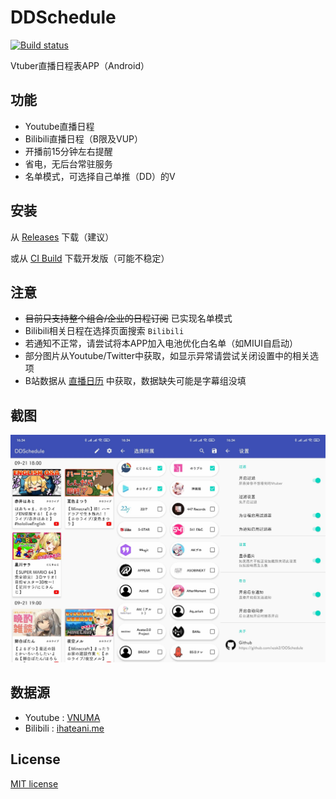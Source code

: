 # DDSchedule

<!-- PROJECT SHIELDS -->
[![Build status](https://build.appcenter.ms/v0.1/apps/ef69da8d-2488-49da-94c9-faee40b252f3/branches/master/badge)](https://install.appcenter.ms/users/Sakari/apps/DDSchedule)

Vtuber直播日程表APP（Android）

## 功能

- Youtube直播日程
- Bilibili直播日程（B限及VUP）
- 开播前15分钟左右提醒
- 省电，无后台常驻服务
- 名单模式，可选择自己单推（DD）的V

## 安装

从 [Releases](https://github.com/xzsk2/DDSchedule/releases) 下载（建议）

或从 [CI Build](https://install.appcenter.ms/users/Sakari/apps/DDSchedule) 下载开发版（可能不稳定）

## 注意

- ~~目前只支持整个组合/企业的日程订阅~~ 已实现名单模式
- Bilibili相关日程在选择页面搜索 ```Bilibili```
- 若通知不正常，请尝试将本APP加入电池优化白名单（如MIUI自启动）
- 部分图片从Youtube/Twitter中获取，如显示异常请尝试关闭设置中的相关选项
- B站数据从 [直播日历](https://live.bilibili.com/p/html/live-web-calendar) 中获取，数据缺失可能是字幕组没填

## 截图

![Sample](images/Sample.jpg)

## 数据源

- Youtube : [VNUMA](https://hiyoko.sonoj.net/schedule/)
- Bilibili : [ihateani.me](https://api.ihateani.me/)

## License

[MIT license](LICENSE)
